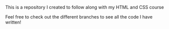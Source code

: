 This is a repository I created to follow along with my HTML and CSS course

Feel free to check out the different branches to see all the code I have written!